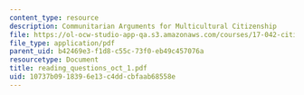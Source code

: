 ```yaml
---
content_type: resource
description: Communitarian Arguments for Multicultural Citizenship
file: https://ol-ocw-studio-app-qa.s3.amazonaws.com/courses/17-042-citizenship-and-pluralism-fall-2003/10737b0918396e13c4ddcbfaab68558e_reading_questions_oct_1.pdf
file_type: application/pdf
parent_uid: b42469e3-f1d8-c55c-73f0-eb49c457076a
resourcetype: Document
title: reading_questions_oct_1.pdf
uid: 10737b09-1839-6e13-c4dd-cbfaab68558e
---
```

